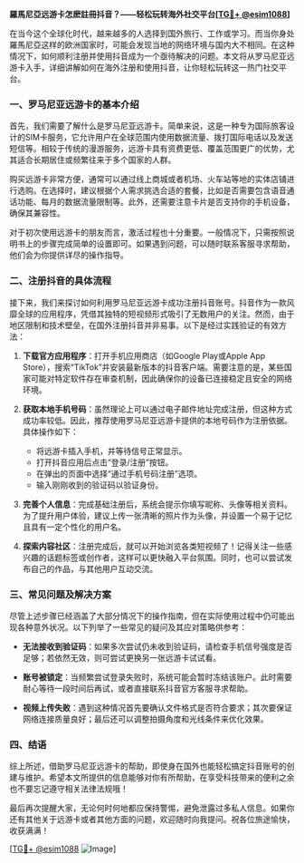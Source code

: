 **羅馬尼亞远游卡怎麽註冊抖音？——轻松玩转海外社交平台[[TG💪+ @esim1088](https://t.me/s/esim1088)]**

在当今这个全球化时代，越来越多的人选择到国外旅行、工作或学习。而当你身处羅馬尼亞这样的欧洲国家时，可能会发现当地的网络环境与国内大不相同。在这种情况下，如何顺利注册并使用抖音成为一个亟待解决的问题。本文将从罗马尼亚远游卡入手，详细讲解如何在海外注册和使用抖音，让你轻松玩转这一热门社交平台。

### 一、罗马尼亚远游卡的基本介绍

首先，我们需要了解什么是罗马尼亚远游卡。简单来说，这是一种专为国际旅客设计的SIM卡服务，它允许用户在全球范围内使用数据流量、拨打国际电话以及发送短信等。相较于传统的漫游服务，远游卡具有资费更低、覆盖范围更广的优势，尤其适合长期居住或频繁往来于多个国家的人群。

购买远游卡非常方便，通常可以通过线上商城或者机场、火车站等地的实体店铺进行选购。在选择时，建议根据个人需求挑选合适的套餐，比如是否需要包含语音通话功能、每月的数据流量限制等。此外，还需要注意卡片是否支持你的手机设备，确保其兼容性。

对于初次使用远游卡的朋友而言，激活过程也十分重要。一般情况下，只需按照说明书上的步骤完成简单的设置即可。如果遇到问题，可以随时联系客服寻求帮助，他们会为你提供详尽的操作指导。

### 二、注册抖音的具体流程

接下来，我们来探讨如何利用罗马尼亚远游卡成功注册抖音账号。抖音作为一款风靡全球的应用程序，凭借其独特的短视频形式吸引了无数用户的关注。然而，由于地区限制和技术壁垒，在国外注册抖音并非易事。以下是经过实践验证的有效方法：

1. **下载官方应用程序**：打开手机应用商店（如Google Play或Apple App Store），搜索“TikTok”并安装最新版本的抖音客户端。需要注意的是，某些国家可能对特定软件存在审查机制，因此确保你的设备已连接稳定且安全的网络环境。

2. **获取本地手机号码**：虽然理论上可以通过电子邮件地址完成注册，但这种方式成功率较低。因此，推荐使用罗马尼亚远游卡提供的本地号码作为注册依据。具体操作如下：
   - 将远游卡插入手机，并等待信号正常显示。
   - 打开抖音应用后点击“登录/注册”按钮。
   - 在弹出的页面中选择“通过手机号码注册”选项。
   - 输入刚刚收到的验证码以验证身份。

3. **完善个人信息**：完成基础注册后，系统会提示你填写昵称、头像等相关资料。为了提升用户体验，建议上传一张清晰的照片作为头像，并设置一个易于记忆且具有一定个性化的用户名。

4. **探索内容社区**：注册完成后，就可以开始浏览各类短视频了！记得关注一些感兴趣的话题标签或创作者，这样可以更快融入平台氛围。同时，也可以尝试发布自己的作品，与其他用户互动交流。

### 三、常见问题及解决方案

尽管上述步骤已经涵盖了大部分情况下的操作指南，但在实际使用过程中仍可能出现各种意外状况。以下列举了一些常见的疑问及其应对策略供参考：

- **无法接收到验证码**：如果多次尝试仍未收到验证码，请检查手机信号强度是否足够；若依然无效，则可尝试更换另一张远游卡试试看。
  
- **账号被锁定**：当频繁尝试登录失败时，系统可能会暂时冻结该账户。此时需要耐心等待一段时间后再试，或者直接联系抖音官方客服寻求帮助。

- **视频上传失败**：遇到这种情况首先要确认文件格式是否符合要求；其次要保证网络连接质量良好；最后还可以调整拍摄角度和光线条件来优化效果。

### 四、结语

综上所述，借助罗马尼亚远游卡的帮助，即使身在国外也能轻松搞定抖音账号的创建与维护。希望本文所提供的信息能够对你有所帮助，在享受科技带来的便利之余也不要忘记遵守相关法律法规哦！

最后再次提醒大家，无论何时何地都应保持警惕，避免泄露过多私人信息。如果你还有其他关于远游卡或者其他方面的问题，欢迎随时向我提问。祝各位旅途愉快，收获满满！

[[TG💪+ @esim1088](https://t.me/s/esim1088) ![Image](https://i.postimg.cc/4NQfJmqS/Snipaste-2025-05-13-00-14-12.png)]